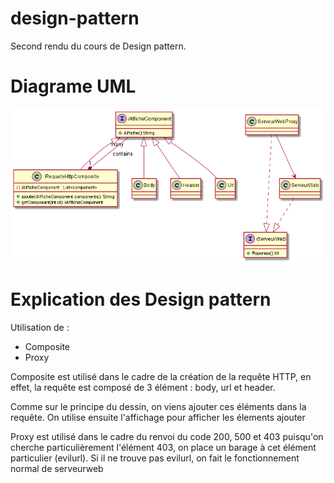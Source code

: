 # design-pattern

Second rendu du cours de Design pattern.

# Diagrame UML 

![](images/ServeurWeb.png)

# Explication des Design pattern

Utilisation de :

- Composite 
- Proxy

Composite est utilisé dans le cadre de la création de la requête HTTP, en effet, la requête est composé de 3 élément : body, url et header.

Comme sur le principe du dessin, on viens ajouter ces éléments dans la requête.
On utilise ensuite l'affichage pour afficher les élements ajouter

Proxy est utilisé dans le cadre du renvoi du code 200, 500 et 403
puisqu'on cherche particulièrement l'élément 403, on place un barage à cet élément particulier (evilurl). Si il ne trouve pas evilurl, on fait le fonctionnement normal de serveurweb 